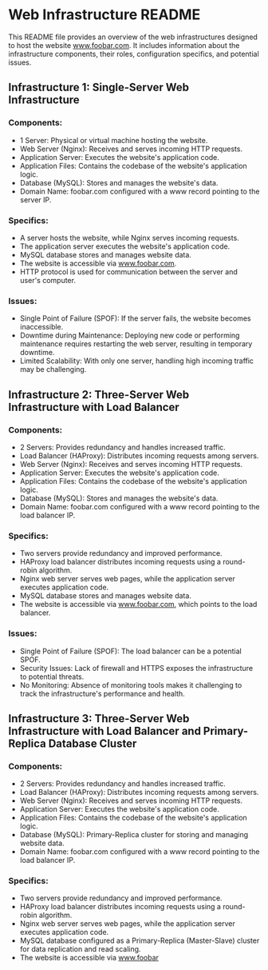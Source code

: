 # Web Infrastructure README

This README file provides an overview of the web infrastructures designed to host the website www.foobar.com. It includes information about the infrastructure components, their roles, configuration specifics, and potential issues.

## Infrastructure 1: Single-Server Web Infrastructure

### Components:
- 1 Server: Physical or virtual machine hosting the website.
- Web Server (Nginx): Receives and serves incoming HTTP requests.
- Application Server: Executes the website's application code.
- Application Files: Contains the codebase of the website's application logic.
- Database (MySQL): Stores and manages the website's data.
- Domain Name: foobar.com configured with a www record pointing to the server IP.

### Specifics:
- A server hosts the website, while Nginx serves incoming requests.
- The application server executes the website's application code.
- MySQL database stores and manages website data.
- The website is accessible via www.foobar.com.
- HTTP protocol is used for communication between the server and user's computer.

### Issues:
- Single Point of Failure (SPOF): If the server fails, the website becomes inaccessible.
- Downtime during Maintenance: Deploying new code or performing maintenance requires restarting the web server, resulting in temporary downtime.
- Limited Scalability: With only one server, handling high incoming traffic may be challenging.

## Infrastructure 2: Three-Server Web Infrastructure with Load Balancer

### Components:
- 2 Servers: Provides redundancy and handles increased traffic.
- Load Balancer (HAProxy): Distributes incoming requests among servers.
- Web Server (Nginx): Receives and serves incoming HTTP requests.
- Application Server: Executes the website's application code.
- Application Files: Contains the codebase of the website's application logic.
- Database (MySQL): Stores and manages the website's data.
- Domain Name: foobar.com configured with a www record pointing to the load balancer IP.

### Specifics:
- Two servers provide redundancy and improved performance.
- HAProxy load balancer distributes incoming requests using a round-robin algorithm.
- Nginx web server serves web pages, while the application server executes application code.
- MySQL database stores and manages website data.
- The website is accessible via www.foobar.com, which points to the load balancer.

### Issues:
- Single Point of Failure (SPOF): The load balancer can be a potential SPOF.
- Security Issues: Lack of firewall and HTTPS exposes the infrastructure to potential threats.
- No Monitoring: Absence of monitoring tools makes it challenging to track the infrastructure's performance and health.

## Infrastructure 3: Three-Server Web Infrastructure with Load Balancer and Primary-Replica Database Cluster

### Components:
- 2 Servers: Provides redundancy and handles increased traffic.
- Load Balancer (HAProxy): Distributes incoming requests among servers.
- Web Server (Nginx): Receives and serves incoming HTTP requests.
- Application Server: Executes the website's application code.
- Application Files: Contains the codebase of the website's application logic.
- Database (MySQL): Primary-Replica cluster for storing and managing website data.
- Domain Name: foobar.com configured with a www record pointing to the load balancer IP.

### Specifics:
- Two servers provide redundancy and improved performance.
- HAProxy load balancer distributes incoming requests using a round-robin algorithm.
- Nginx web server serves web pages, while the application server executes application code.
- MySQL database configured as a Primary-Replica (Master-Slave) cluster for data replication and read scaling.
- The website is accessible via www.foobar

